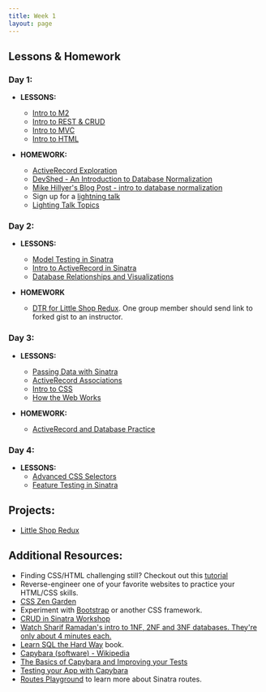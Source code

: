 ```yaml
---
title: Week 1
layout: page
---
```


## Lessons & Homework

### Day 1:

* **LESSONS:**
  - [Intro to M2](../misc/day_1.html)
  - [Intro to REST & CRUD](../lessons/restful_routes_and_crud)
  - [Intro to MVC](../lessons/intro_to_mvc)
  - [Intro to HTML](../lessons/intro_to_html)

* **HOMEWORK:**
  - [ActiveRecord Exploration](../homework/activerecord_exploration)
  - [DevShed - An Introduction to Database Normalization](http://www.devshed.com/c/a/mysql/an-introduction-to-database-normalization/)
  - [Mike Hillyer's Blog Post - intro to database normalization](http://mikehillyer.com/articles/an-introduction-to-database-normalization/)
  - Sign up for a [lightning talk](https://docs.google.com/spreadsheets/d/1sua_CFkZVGmCpLg6dbP-23DMBTSLDmTe7wtH7ggAPxs/edit?usp=sharing)
  - [Lighting Talk Topics](../misc/lighting_talk_topic_ideas)


### Day 2:

* **LESSONS:**
  - [Model Testing in Sinatra](../lessons/model_testing_in_sinatra)
  - [Intro to ActiveRecord in Sinatra](../lessons/intro_to_active_record_in_sinatra)
  - [Database Relationships and Visualizations](../lessons/database_relationships_and_visualizations)

* **HOMEWORK**
  - [DTR for Little Shop Redux](../../career_development_curriculum/module_one/dtr_guidelines_memo). One group member should send link to forked gist to an instructor.

### Day 3:

* **LESSONS:**
  - [Passing Data with Sinatra](../lessons/passing_data_with_sinatra)
  - [ActiveRecord Associations](../lessons/activerecord_associations)
  - [Intro to CSS](../lessons/intro_to_css)
  - [How the Web Works](../lessons/how_the_web_works)

* **HOMEWORK:**
  - [ActiveRecord and Database Practice](../homework/activerecord_and_database_practice)

### Day 4:

* **LESSONS:**
  - [Advanced CSS Selectors](../lessons/advanced_css)
  - [Feature Testing in Sinatra](../lessons/feature_testing_in_sinatra)

## Projects:

* [Little Shop Redux](https://github.com/turingschool-projects/little-shop-redux)

## Additional Resources:

  - Finding CSS/HTML challenging still? Checkout out this [tutorial](https://github.com/turingschool-examples/introductory-static-site)
  - Reverse-engineer one of your favorite websites to practice your HTML/CSS skills.
  - [CSS Zen Garden](http://www.csszengarden.com/)
  - Experiment with [Bootstrap](http://getbootstrap.com/) or another CSS framework.
  - [CRUD in Sinatra Workshop](../misc/crud_in_sinatra_workshop)
  - [Watch Sharif Ramadan's intro to 1NF, 2NF and 3NF databases. They're only about 4 minutes each.](https://www.youtube.com/watch?v=K7vzLrGCV50&list=PLQ9AAKW8HuJ5m0rmHKL88ZyjOIKejvrj0)
  - [Learn SQL the Hard Way](http://sql.learncodethehardway.org/book/) book.
  - [Capybara (software) - Wikipedia](https://en.wikipedia.org/wiki/Capybara_(software))
  - [The Basics of Capybara and Improving your Tests](https://www.sitepoint.com/basics-capybara-improving-tests/)
  - [Testing your App with Capybara](https://github.com/teamcapybara/capybara)
  - [Routes Playground](https://github.com/turingschool/routing_playground) to learn more about Sinatra routes.
